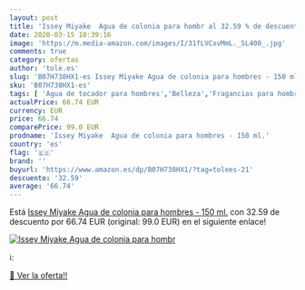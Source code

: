 ```yaml
---
layout: post
title: 'Issey Miyake  Agua de colonia para hombr al 32.59 % de descuento'
date: 2020-03-15 10:39:16
image: 'https://m.media-amazon.com/images/I/31fLVCxvMmL._SL400_.jpg'
comments: true
category: ofertas
author: 'tole.es'
slug: 'B07H738HX1-es Issey Miyake Agua de colonia para hombres - 150 ml.'
sku: 'B07H738HX1-es'
tags: [ 'Agua de tocador para hombres','Belleza','Fragancias para hombres','Perfumes y fragancias','Productos para el cuidado de la piel','Sets y juegos para el cuidado de la piel','agua','colonia','de', ]
actualPrice: 66.74 EUR
currency: EUR
price: 66.74
comparePrice: 99.0 EUR
prodname: 'Issey Miyake  Agua de colonia para hombres - 150 ml.'
country: 'es'
flag: '🇪🇸'
brand: ''
buyurl: 'https://www.amazon.es/dp/B07H738HX1/?tag=tolees-21'
descuento: '32.59'
average: '66.74'
---
```


Está [Issey Miyake  Agua de colonia para hombres - 150 ml.](https://www.amazon.es/dp/B07H738HX1/?tag=tolees-21) con 32.59 de descuento por 66.74 EUR (original: 99.0 EUR) en el siguiente enlace!

[![Issey Miyake  Agua de colonia para hombr](https://m.media-amazon.com/images/I/31fLVCxvMmL._SL400_.jpg)](https://www.amazon.es/dp/B07H738HX1/?tag=tolees-21)

ℹ️:


[🛒 Ver la oferta!!](https://www.amazon.es/dp/B07H738HX1/?tag=tolees-21)
